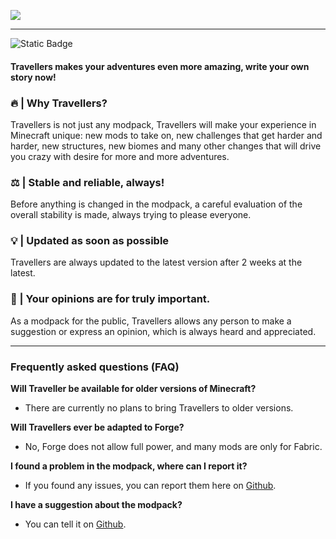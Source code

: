 ![](https://raw.githubusercontent.com/TravellersModpack/Travellers/main/Banner.png)

------------
![Static Badge](https://img.shields.io/badge/Modrinth-16181c?style=flat&logo=modrinth&logoColor=1bd96a&link=https%3A%2F%2Fmodrinth.com%2Fmodpack%2Ftravellers)

#### Travellers makes your adventures even more amazing, write your own story now!
### 🔥 | Why Travellers?
Travellers is not just any modpack, Travellers will make your experience in Minecraft unique: new mods to take on, new challenges that get harder and harder, new structures, new biomes and many other changes that will drive you crazy with desire for more and more adventures.
### ⚖️ | Stable and reliable, always!
Before anything is changed in the modpack, a careful evaluation of the overall stability is made, always trying to please everyone.
### 💡 | Updated as soon as possible
Travellers are always updated to the latest version after 2 weeks at the latest.
### 👥 | Your opinions are for truly important.
As a modpack for the public, Travellers allows any person to make a suggestion or express an opinion, which is always heard and appreciated.

------------
### Frequently asked questions (FAQ)
**Will Traveller be available for older versions of Minecraft?**
- There are currently no plans to bring Travellers to older versions.

**Will Travellers ever be adapted to Forge?**
- No, Forge does not allow full power, and many mods are only for Fabric.

**I found a problem in the modpack, where can I report it?**
- If you found any issues, you can report them here on [Github](https://github.com/TravellersModpack/Travellers/issues).

**I have a suggestion about the modpack?**
- You can tell it on [Github](https://github.com/TravellersModpack/Travellers/issues).
